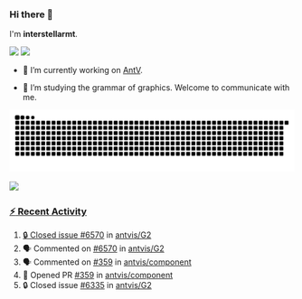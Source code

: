 ### Hi there 👋

I'm **interstellarmt**.

[![](https://img.shields.io/endpoint?url=https://awards.antv.vision/interstellarmt-g2-contributor.json)](https://github.com/antvis/g2)
[![](https://img.shields.io/endpoint?url=https://awards.antv.vision/interstellarmt-gpt-vis-contributor.json)](https://github.com/antvis/gpt-vis)

- 🔭 I’m currently working on [AntV](https://github.com/antvis).

- 📖 I’m studying the grammar of graphics. Welcome to communicate with me.

![](https://raw.githubusercontent.com/interstellarmt/interstellarmt/refs/heads/output/github-contribution-grid-snake.svg)
<div>
  <a href="https://github.com/interstellarmt">
  <img height="180em" src="https://github-readme-stats-eight-theta.vercel.app/api?username=interstellarmt&show_icons=true&include_all_commits=true&count_private=true&theme=tokyonight"/>
</div>
    
### :zap: Recent Activity

<!--START_SECTION:activity-->
1. 🔒 Closed issue [#6570](https://github.com/antvis/G2/issues/6570) in [antvis/G2](https://github.com/antvis/G2)
2. 🗣 Commented on [#6570](https://github.com/antvis/G2/issues/6570#issuecomment-3421812476) in [antvis/G2](https://github.com/antvis/G2)
3. 🗣 Commented on [#359](https://github.com/antvis/component/pull/359#issuecomment-3414719881) in [antvis/component](https://github.com/antvis/component)
4. 💪 Opened PR [#359](undefined) in [antvis/component](https://github.com/antvis/component)
5. 🔒 Closed issue [#6335](https://github.com/antvis/G2/issues/6335) in [antvis/G2](https://github.com/antvis/G2)
<!--END_SECTION:activity-->

